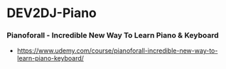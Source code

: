 # DEV2DJ-Piano
### Pianoforall - Incredible New Way To Learn Piano & Keyboard
* https://www.udemy.com/course/pianoforall-incredible-new-way-to-learn-piano-keyboard/
